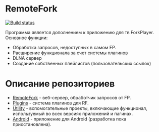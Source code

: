 # RemoteFork
[![Build status](https://ci.appveyor.com/api/projects/status/incpdeg9j6ibll6g?svg=true)](https://ci.appveyor.com/project/ShutovPS/remotefork)

Программа является дополнением к приложению для тв ForkPlayer.
Основное функции:
- Обработка запросов, недоступных в самом FP.
- Расширение функционала за счет системы плагинов
- DLNA сервер
- Создание собственных плейлистов (пользовательских ссылок)
# Описание репозиториев
- [RemoteFork](https://github.com/ShutovPS/RemoteFork) - веб-сервер, обработчик запросов от FP.
- [Plugins](https://github.com/ShutovPS/RemoteFork.Plugins) - система плагинов для RF.
- [Utility](https://github.com/ShutovPS/RemoteFork.Utility) - вспомогательные проекты, включающие функционал, используемый во всех версиях приложений и пагинах.
- [Android](https://github.com/ShutovPS/remote_forkplayer_android) - приложение для Android (разработка пока приостановлена).
